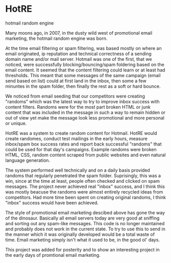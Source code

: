# HotRE
hotmail random engine

Many moons ago, in 2007, in the dusty wild west of promotional email marketing, the hotmail random engine was born.

At the time email filtering or spam filtering, was based mostly on where an email originated, ip reputation and technical correctness of a sending domain name and/or mail server. Hotmail was one of the first, that we noticed, were successfully blocking/bouncing/spam foldering based on the email content. It seemed that the content filtering could learn or at least had thresholds. This meant that some messages of the same campaign (email send based on list) could at first land in the inbox, then some a few minuntes in the spam folder, then finally the rest as a soft or hard bounce.

We noticed from email seeding that our competitors were creating "randoms" which was the latest way to try to improve inbox success with content filters. Randoms were for the most part broken HTML or junk content that was included in the message in such a way to remain hidden or out of view yet make the message look less promotional and more personal or unique.

HotRE was a system to create random content for Hotmail. HotRE would create randomes, conduct test mailings in the early hours, measure inbox/spam box success rates and report back successful "randoms" that could be used for that day's campaigns. Example randoms were broken HTML, CSS, random content scraped from public websites and even natural language generation.

The system performed well technically and on a daily basis provided randoms that regularly penetrated the spam folder. Suprisingly, this was a win, since at the time at least, people often checked and clicked on spam messages. The project never achieved real "inbox" success, and I think this was mostly beacuse the randoms were almost entirely recycled ideas from competitors. Had more time been spent on creating original randoms, I think "inbox" success would have been achieved.

The style of promotional email marketing descibed above has gone the way of the dinosaur. Basically all email servers today are very good at sniffing and sorting out any spam-like messages. This code is no longer maintained and probably does not work in the current state. To try to use this to send in the manner which it was originally developed would be a total waste of time. Email marketing simply isn't what it used to be, in the good ol' days.

This project was added for posterity and to show an interesting project in the early days of promtional email marketing.
